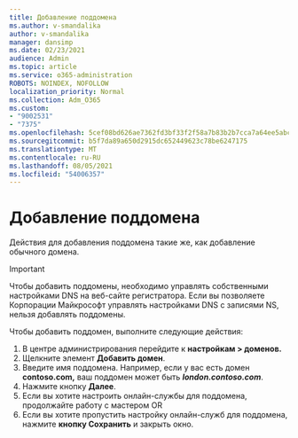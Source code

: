 ```yaml
---
title: Добавление поддомена
ms.author: v-smandalika
author: v-smandalika
manager: dansimp
ms.date: 02/23/2021
audience: Admin
ms.topic: article
ms.service: o365-administration
ROBOTS: NOINDEX, NOFOLLOW
localization_priority: Normal
ms.collection: Adm_O365
ms.custom:
- "9002531"
- "7375"
ms.openlocfilehash: 5cef08bd626ae7362fd3bf33f2f58a7b83b2b7cca7a64ee5abc9efaa546acd72
ms.sourcegitcommit: b5f7da89a650d2915dc652449623c78be6247175
ms.translationtype: MT
ms.contentlocale: ru-RU
ms.lasthandoff: 08/05/2021
ms.locfileid: "54006357"
---
```

# <a name="add-a-subdomain"></a>Добавление поддомена

Действия для добавления поддомена такие же, как добавление обычного домена. 

> [!IMPORTANT]
> Чтобы добавить поддомены, необходимо управлять собственными настройками DNS на веб-сайте регистратора. Если вы позволяете Корпорации Майкрософт управлять настройками DNS с записями NS, нельзя добавлять поддомены. 

Чтобы добавить поддомен, выполните следующие действия:

1. В центре администрирования перейдите к **настройкам > доменов.**
2. Щелкните элемент **Добавить домен**.
3. Введите имя поддомена. Например, если у вас есть домен **contoso.com,** ваш поддомен может быть **_london.contoso.com_**.
4. Нажмите кнопку **Далее**.
5. Если вы хотите настроить онлайн-службы для поддомена, продолжайте работу с мастером OR
6. Если вы хотите пропустить настройку онлайн-служб для поддомена, нажмите **кнопку Сохранить** и закрыть окно.

